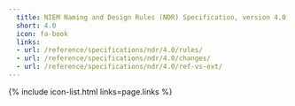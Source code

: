 ```yaml
---
  title: NIEM Naming and Design Rules (NDR) Specification, version 4.0
  short: 4.0
  icon: fa-book
  links:
  - url: /reference/specifications/ndr/4.0/rules/
  - url: /reference/specifications/ndr/4.0/changes/
  - url: /reference/specifications/ndr/4.0/ref-vs-ext/
---
```


{% include icon-list.html links=page.links %}
